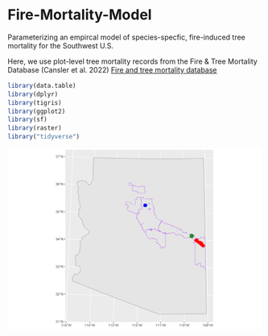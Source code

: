 # Fire-Mortality-Model
Parameterizing an empircal model of species-specfic, fire-induced tree mortality for the Southwest U.S. 

Here, we use plot-level tree mortality records from the Fire & Tree Mortality Database (Cansler et al. 2022) <a href="https://www.fs.usda.gov/rds/archive/catalog/RDS-2020-0001-2">Fire and tree mortality database</a>

``` r
library(data.table)
library(dplyr)
library(tigris)
library(ggplot2)
library(sf)
library(raster)
library("tidyverse")
```
![](imgs/StudyArea.svg)<!-- -->
